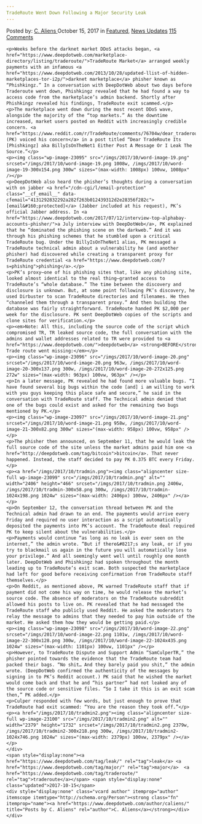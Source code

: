 ```yaml
---
TradeRoute Went Down Following a Major Security Leak
---
```

<article class="post-listing post-23094 post type-post status-publish format-standard has-post-thumbnail hentry 
 tag-leak tag-major tag-security tag-traderoute">
    <div class="post-inner">
        <span>Posted by: <a href="https://www.deepdotweb.com/author/caliens/" title="">C. Aliens </a></span>
    <span>October 15, 2017</span>
    <span>in <a href="https://www.deepdotweb.com/category/deepdot-news/" rel="category tag">Featured</a>, <a href="https://www.deepdotweb.com/category/news-updates/" rel="category tag">News Updates</a></span>
    <span><a href="https://www.deepdotweb.com/2017/10/15/traderoutesecurityleak/#comments">115 Comments</a></span>
    </p>
    <div class="clear"></div>
    
    <p>Weeks before the darknet market DDoS attacks began, <a href="https://www.deepdotweb.com/marketplace-directory/listing/traderoute/">TradeRoute Market</a> arranged weekly payments with an infamous <a href="https://www.deepdotweb.com/2013/10/28/updated-llist-of-hidden-marketplaces-tor-i2p/">darknet marketplace</a> phisher known as “Phishkingz.” In a conversation with DeepDotWeb about two days before Traderoute went down, Phishkingz revealed that he had found a way to access code from the marketplace’s admin backend. Shortly after Phishkingz revealed his findings, TradeRoute exit scammed.</p>
    <p>The marketplace went down during the most recent DDoS wave, alongside the majority of the “top markets.” As the downtime increased, market users posted on Reddit with increasingly credible concern. <a href="https://www.reddit.com/r/TradeRoute/comments/76704w/dear_traderoute_its_pk_aka_billyisonthenet1/">Phishkingz (PK) voiced his concern</a> in a post titled “Dear TradeRoute Its [Phishkingz] aka BillyIsOnTheNet1 Either Post A Message Or I Leak The Source.”</p>
    <p><img class="wp-image-23095" src="/imgs/2017/10/word-image-19.png" srcset="/imgs/2017/10/word-image-19.png 1008w, /imgs/2017/10/word-image-19-300x154.png 300w" sizes="(max-width: 1008px) 100vw, 1008px" /></p>
    <p>DeepDotWeb also heard the phisher’s thoughts during a conversation with on jabber <a href="/cdn-cgi/l/email-protection" class="__cf_email__" data-cfemail="4131292832292a282f263b012439312d2e28356f282c">[email&#160;protected]</a> (Jabber included at his request), PK’s official Jabber address. In <a href="https://www.deepdotweb.com/2017/07/12/interview-top-alphabay-accounts-phisher/">a July interview with DeepDotWeb</a>, PK explained that he “dominated the phishing scene on the darkweb.” And it was through his phishing schemes that he stumbled upon a critical TradeRoute bug. Under the BillyIsOnTheNet1 alias, PK messaged a TradeRoute technical admin about a vulnerability he (and another phisher) had discovered while creating a transparent proxy for TradeRoute credential <a href="https://www.deepdotweb.com/?s=phishing">phishing</a>.</p>
    <p>PK’s proxy—one of his phishing sites that, like any phishing site, looked almost identical to the real thing—granted access to TradeRoute’s “whole database.” The time between the discovery and disclosure is unknown. But, at some point following PK’s discovery, he used Dirbuster to scan TradeRoute directories and filenames. He then “channeled them through a transparent proxy.” And then building the database was fairly straightforward. TradeRoute handed PK $2,000 per week for the disclosure. PK sent DeepDotWeb copies of the scripts and clone sites for verification.</p>
    <p><em>Note: All this, including the source code of the script which compromised TR, TR leaked source code, the full conversation with the admins and wallet addresses related to TR were provided to <a href="https://www.deepdotweb.com/">deepdotweb</a> <strong>BEFORE</strong> Trade route went missing:</em></p>
    <p><img class="wp-image-23096" src="/imgs/2017/10/word-image-20.png" srcset="/imgs/2017/10/word-image-20.png 963w, /imgs/2017/10/word-image-20-300x137.png 300w, /imgs/2017/10/word-image-20-272x125.png 272w" sizes="(max-width: 963px) 100vw, 963px" /></p>
    <p>In a later message, PK revealed he had found more valuable bugs. “I have found several big bugs within the code [and] i am willing to work with you guys keeping this place safe and secure,” he said in the conversation with TradeRoute staff. The Technical admin denied that one of the bugs could exist and asked for the remaining two bugs mentioned by PK.</p>
    <p><img class="wp-image-23097" src="/imgs/2017/10/word-image-21.png" srcset="/imgs/2017/10/word-image-21.png 958w, /imgs/2017/10/word-image-21-300x82.png 300w" sizes="(max-width: 958px) 100vw, 958px" /></p>
    <p>The phisher then announced, on September 11, that he would leak the full source code of the site unless the market admins paid him one <a href="http://deepdotweb.com/tag/bitcoin">bitcoin</a>. That never happened. Instead, the staff decided to pay PK 0.375 BTC every Friday.</p>
    <p><a href="/imgs/2017/10/tradmin.png"><img class="aligncenter size-full wp-image-23099" src="/imgs/2017/10/tradmin.png" alt="" width="2406" height="466" srcset="/imgs/2017/10/tradmin.png 2406w, /imgs/2017/10/tradmin-300x58.png 300w, /imgs/2017/10/tradmin-1024x198.png 1024w" sizes="(max-width: 2406px) 100vw, 2406px" /></a></p>
    <p>On September 12, the conversation thread between PK and the Technical admin had drawn to an end. The payments would arrive every Friday and required no user interaction as a script automatically deposited the payments into PK’s account. The TradeRoute deal required PK to keep silent about the vulnerabilities.</p>
    <p>Payments would continue “as long as no leak is ever seen on the internet,” the admin wrote. “But if there&#8217;s any leak, or if you try to blackmail us again in the future you will automatically lose your privilege.” And all seemingly went well until roughly one month later. DeepDotWeb and Phishkingz had spoken throughout the month leading up to TradeRoute’s exit scam. Both suspected the marketplace had left for good before receiving confirmation from TradeRoute staff themselves.</p>
    <p>On Reddit, as mentioned above, PK warned TradeRoute staff that if payment did not come his way on time, he would release the market’s source code. The absence of moderators on the TradeRoute subreddit allowed his posts to live on. PK revealed that he had messaged the TradeRoute staff who publicly used Reddit. He asked the moderators to relay the message to admins that they needed to pay him outside of the market. He asked them how they would be getting paid.</p>
    <p><img class="wp-image-23098" src="/imgs/2017/10/word-image-22.png" srcset="/imgs/2017/10/word-image-22.png 1101w, /imgs/2017/10/word-image-22-300x128.png 300w, /imgs/2017/10/word-image-22-1024x435.png 1024w" sizes="(max-width: 1101px) 100vw, 1101px" /></p>
    <p>However, to TradeRoute Dispute and Support Admin “SamCulperTR,” the phisher pointed towards the evidence that the TradeRoute team had packed their bags. “No shit… And they barely paid you shit,” the admin wrote. (DeepDotWeb confirmed the authenticity of the messages by signing in to PK’s Reddit account.) PK said that he wished the market would come back and that he and “his partner” had not leaked any of the source code or sensitive files. “So I take it this is an exit scam then,” PK added.</p>
    <p>Culper responded with few words, but just enough to prove that TradeRoute had exit scammed: “You are the reason they took off.”</p>
    <p><a href="/imgs/2017/10/tradmin2.png"><img class="aligncenter size-full wp-image-23100" src="/imgs/2017/10/tradmin2.png" alt="" width="2379" height="1732" srcset="/imgs/2017/10/tradmin2.png 2379w, /imgs/2017/10/tradmin2-300x218.png 300w, /imgs/2017/10/tradmin2-1024x746.png 1024w" sizes="(max-width: 2379px) 100vw, 2379px" /></a></p>
    </div>
    <span style="display:none"><a href="https://www.deepdotweb.com/tag/leak/" rel="tag">leak</a> <a href="https://www.deepdotweb.com/tag/major/" rel="tag">major</a>  <a href="https://www.deepdotweb.com/tag/traderoute/" rel="tag">traderoute</a></span> <span style="display:none" class="updated">2017-10-15</span>
    <div style="display:none" class="vcard author" itemprop="author" itemscope itemtype="http://schema.org/Person"><strong class="fn" itemprop="name"><a href="https://www.deepdotweb.com/author/caliens/" title="Posts by C. Aliens" rel="author">C. Aliens</a></strong></div>
    </div>
</article>

